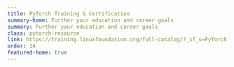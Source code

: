 ```yaml
---
title: PyTorch Training & Certification
summary-home: Further your education and career goals
summary: Further your education and career goals
class: pytorch-resource
link: https://training.linuxfoundation.org/full-catalog/?_sf_s=PyTorch
order: 14
featured-home: true
---
```

